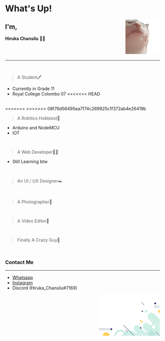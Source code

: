 # What's Up!

<p><img align="right" src="./cat_shake_head.gif" alt="cat shake head"></p>

## I'm,

**Hiruka Chansilu** 🙋‍♂️

<br />
<br />

---

<br />

> A Student🖊️

- Currently in Grade 11
- Royal College Colombo 07
<<<<<<< HEAD

<br />
=======
>>>>>>> 08f76d56495ea7f74c269925c1f372ab4e26419b

> A Robitics Hobbiest🤖

- Arduino and NodeMCU
- IOT

<br />

> A Web Developer🧑‍💻

- Still Learning btw

<br />

> An UI / UX Designer✒️

<br />

> A Photographer📸

<br />

> A Video Editor🎥

<br />

> Finally A Crazy Guy🤪

<br />

### Contact Me

---

- [Whatsapp](https://wa.me/qr/RKDKFKPMUHAOA1)
- [Instagram](https://www.instagram.com/hiruka_chansilu/)
- Discord (Hiruka_Chansilu#7169)

<p><img align="right" src="./Elements.png" alt="cat shake head"></p>
